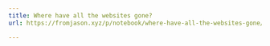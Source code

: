 ```yaml
---
title: Where have all the websites gone?
url: https://fromjason.xyz/p/notebook/where-have-all-the-websites-gone/

---
```

